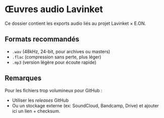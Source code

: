 # Œuvres audio Lavinket

Ce dossier contient les exports audio liés au projet Lavinket × E.ON.

## Formats recommandés
- `.wav` (48kHz, 24-bit, pour archives ou masters)
- `.flac` (compression sans perte, plus léger)
- `.mp3` (version légère pour écoute rapide)

## Remarques
Pour les fichiers trop volumineux pour GitHub :
- Utiliser les *releases* GitHub
- Ou un stockage externe (ex: SoundCloud, Bandcamp, Drive) et ajouter ici un lien + checksum.

